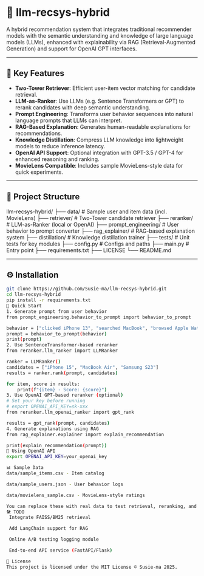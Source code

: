# 🔮 llm-recsys-hybrid

A hybrid recommendation system that integrates traditional recommender models with the semantic understanding and knowledge of large language models (LLMs), enhanced with explainability via RAG (Retrieval-Augmented Generation) and support for OpenAI GPT interfaces.

---

## 📌 Key Features

- **Two-Tower Retriever**: Efficient user-item vector matching for candidate retrieval.
- **LLM-as-Ranker**: Use LLMs (e.g. Sentence Transformers or GPT) to rerank candidates with deep semantic understanding.
- **Prompt Engineering**: Transforms user behavior sequences into natural language prompts that LLMs can interpret.
- **RAG-Based Explanation**: Generates human-readable explanations for recommendations.
- **Knowledge Distillation**: Compress LLM knowledge into lightweight models to reduce inference latency.
- **OpenAI API Support**: Optional integration with GPT-3.5 / GPT-4 for enhanced reasoning and ranking.
- **MovieLens Compatible**: Includes sample MovieLens-style data for quick experiments.

---

## 📁 Project Structure
llm-recsys-hybrid/
├── data/ # Sample user and item data (incl. MovieLens)
├── retriever/ # Two-Tower candidate retriever
├── reranker/ # LLM-as-Ranker (local or OpenAI)
├── prompt_engineering/ # User behavior to prompt converter
├── rag_explainer/ # RAG-based explanation system
├── distillation/ # Knowledge distillation trainer
├── tests/ # Unit tests for key modules
├── config.py # Configs and paths
├── main.py # Entry point
├── requirements.txt
├── LICENSE
└── README.md

---

## ⚙️ Installation

```bash
git clone https://github.com/Susie-ma/llm-recsys-hybrid.git
cd llm-recsys-hybrid
pip install -r requirements.txt
🚀 Quick Start
1. Generate prompt from user behavior
from prompt_engineering.behavior_to_prompt import behavior_to_prompt

behavior = ["clicked iPhone 13", "searched MacBook", "browsed Apple Watch"]
prompt = behavior_to_prompt(behavior)
print(prompt)
2. Use SentenceTransformer-based reranker
from reranker.llm_ranker import LLMRanker

ranker = LLMRanker()
candidates = ["iPhone 15", "MacBook Air", "Samsung S23"]
results = ranker.rank(prompt, candidates)

for item, score in results:
    print(f"{item} - Score: {score}")
3. Use OpenAI GPT-based reranker (optional)
# Set your key before running
# export OPENAI_API_KEY=sk-xxx
from reranker.llm_openai_ranker import gpt_rank

results = gpt_rank(prompt, candidates)
4. Generate explanations using RAG
from rag_explainer.explainer import explain_recommendation

print(explain_recommendation(prompt))
🔑 Using OpenAI API
export OPENAI_API_KEY=your_openai_key

📊 Sample Data
data/sample_items.csv - Item catalog

data/sample_users.json - User behavior logs

data/movielens_sample.csv - MovieLens-style ratings

You can replace these with real data to test retrieval, reranking, and explanation.
🛠 TODO
 Integrate FAISS/BM25 retrieval

 Add LangChain support for RAG

 Online A/B testing logging module

 End-to-end API service (FastAPI/Flask)

📄 License
This project is licensed under the MIT License © Susie-ma 2025.


